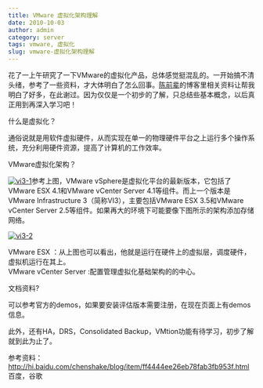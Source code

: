 ```yaml
---
title: VMware 虚拟化架构理解
date: 2010-10-03
author: admin
category: server
tags: vmware, 虚拟化
slug: vmware-虚拟化架构理解
---
```


花了一上午研究了一下VMware的虚拟化产品，总体感觉挺混乱的。一开始搞不清头绪，参考了一些资料，才大体明白了怎么回事。[陈前辈](http://hi.baidu.com/chenshake/blog/category/%D0%E9%C4%E2%BB%AF)的博客里相关资料让帮我明白了好多，在此谢过。因为仅仅是一个初步的了解，只总结些基本概念，以后真正用到再深入学习吧！

什么是虚拟化？

通俗说就是用软件虚拟硬件，从而实现在单一的物理硬件平台之上运行多个操作系统，充分利用硬件资源，提高了计算机的工作效率。

VMware虚拟化架构？

[![vi3-1](/wp-content/uploads/2010/10/vi3-1.jpg "vi3-1")](/wp-content/uploads/2010/10/vi3-1.jpg)参考上图，VMware
vSphere是虚拟化平台的最新版本，它包括了VMware ESX 4.1和VMware vCenter
Server 4.1等组件。而上一个版本是VMware Infrastructure
3（简称VI3），主要包括VMware ESX 3.5和VMware vCenter Server
2.5等组件。如果再大的环境下可能要像下图所示的架构添加存储网络。

[![vi3-2](/wp-content/uploads/2010/10/vi3-2.gif "vi3-2")](/wp-content/uploads/2010/10/vi3-2.gif)[  
](/wp-content/uploads/2010/10/vi3-1.jpg)

VMware ESX
：从上图也可以看出，他就是运行在硬件上的虚拟层，调度硬件，虚拟机运行在其上。  
VMware vCenter Server :配置管理虚拟化基础架构的的中心。

文档资料?

可以参考官方的demos，如果要安装评估版本需要注册，在现在页面上有demos信息。

此外，还有HA，DRS，Consolidated
Backup，VMtion功能有待学习，初步了解就到此为止了。

参考资料：<http://hi.baidu.com/chenshake/blog/item/ff4444ee26eb78fab3fb953f.html>  
百度，谷歌
